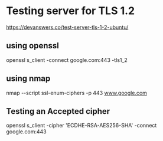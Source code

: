 # Testing server for TLS 1.2
https://devanswers.co/test-server-tls-1-2-ubuntu/

## using openssl
openssl s_client -connect google.com:443 -tls1_2

## using nmap
nmap --script ssl-enum-ciphers -p 443 www.google.com

## Testing an Accepted cipher
openssl s_client -cipher 'ECDHE-RSA-AES256-SHA' -connect google.com:443
